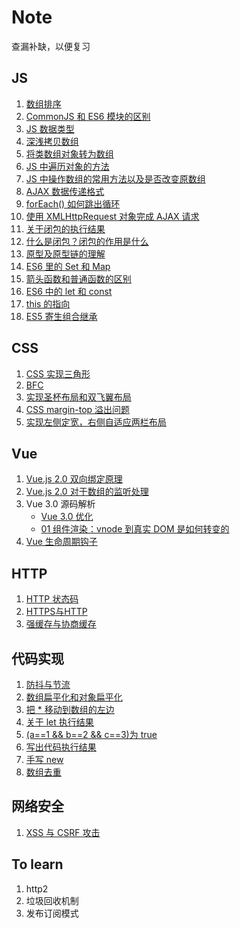# Note
查漏补缺，以便复习

## JS
1. [数组排序](https://github.com/MaMaFish/Note/issues/32)
2. [CommonJS 和 ES6 模块的区别](https://github.com/LinDaiDai/niubility-coding-js/blob/master/JavaScript/ES6+/%E4%B8%80%E7%AF%87%E4%B8%8D%E6%98%AF%E6%A0%87%E9%A2%98%E5%85%9A%E7%9A%84CommonJS%E5%92%8CES6%E6%A8%A1%E5%9D%97%E8%A7%84%E8%8C%83%E8%AE%B2%E8%A7%A3.md)
3. [JS 数据类型](https://github.com/MaMaFish/Note/issues/2)
4. [深浅拷贝数组](https://github.com/MaMaFish/Note/issues/3)
5. [将类数组对象转为数组](https://github.com/MaMaFish/Note/issues/4)
6. [JS 中遍历对象的方法](https://github.com/MaMaFish/Note/issues/6)
7. [JS 中操作数组的常用方法以及是否改变原数组](https://github.com/MaMaFish/Note/issues/7)
8. [AJAX 数据传递格式](https://github.com/MaMaFish/Note/issues/8)
9. [forEach() 如何跳出循环](https://github.com/MaMaFish/Note/issues/9)
10. [使用 XMLHttpRequest 对象完成 AJAX 请求](https://github.com/MaMaFish/Note/issues/10)
11. [关于闭包的执行结果](https://github.com/MaMaFish/Note/issues/12)
12. [什么是闭包？闭包的作用是什么](https://github.com/MaMaFish/Note/issues/13)
13. [原型及原型链的理解](https://github.com/MaMaFish/Note/issues/14)
14. [ES6 里的 Set 和 Map](https://github.com/MaMaFish/Note/issues/15)
15. [箭头函数和普通函数的区别](https://github.com/MaMaFish/Note/issues/16)
16. [ES6 中的 let 和 const](https://github.com/MaMaFish/Note/issues/17)
17. [this 的指向](https://github.com/MaMaFish/Note/issues/18)
18. [ES5 寄生组合继承](https://github.com/MaMaFish/Note/issues/24)


## CSS
1. [CSS 实现三角形](https://github.com/MaMaFish/Interview-Question/issues/1)
2. [BFC](https://zhuanlan.zhihu.com/p/25321647)
3. [实现圣杯布局和双飞翼布局](https://github.com/MaMaFish/Note/issues/23)
4. [CSS margin-top 溢出问题](https://github.com/MaMaFish/Note/issues/40)
5. [实现左侧定宽，右侧自适应两栏布局](https://github.com/MaMaFish/Note/issues/41)

## Vue
1. [Vue.js 2.0 双向绑定原理](https://segmentfault.com/a/1190000006599500#comment-area)
2. [Vue.js 2.0 对于数组的监听处理](https://www.cnblogs.com/ming1025/p/13082822.html)
3. Vue 3.0 源码解析
   - [Vue 3.0 优化](https://github.com/MaMaFish/Note/issues/38)
   - [01 组件渲染：vnode 到真实 DOM 是如何转变的](https://github.com/MaMaFish/Note/issues/39)
4. [Vue 生命周期钩子](https://github.com/MaMaFish/Note/issues/5)

## HTTP
1. [HTTP 状态码](https://github.com/MaMaFish/Note/issues/19)
2. [HTTPS与HTTP](https://juejin.cn/post/6844903504046211079)
3. [强缓存与协商缓存](https://github.com/MaMaFish/Note/issues/29)

## 代码实现
1. [防抖与节流](https://github.com/MaMaFish/Note/issues/27)
2. [数组扁平化和对象扁平化](https://github.com/MaMaFish/Note/issues/34)
3. [把 * 移动到数组的左边](https://github.com/MaMaFish/Note/issues/11)
4. [关于 let 执行结果](https://github.com/MaMaFish/Note/issues/20)
5. [(a==1 && b==2 && c==3)为 true](https://github.com/MaMaFish/Note/issues/25)
6. [写出代码执行结果](https://github.com/MaMaFish/Note/issues/26)
7. [手写 new](https://github.com/MaMaFish/Note/issues/30)
8. [数组去重](https://github.com/MaMaFish/Note/issues/31)


## 网络安全
1. [XSS 与 CSRF 攻击](https://github.com/MaMaFish/Note/issues/28)

## To learn
1. http2
2. 垃圾回收机制
3. 发布订阅模式
